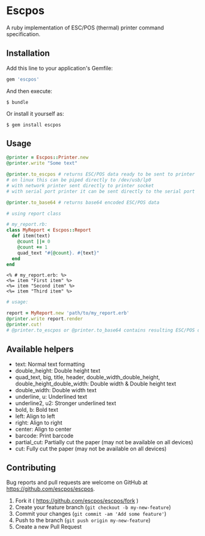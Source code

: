 # Escpos

A ruby implementation of ESC/POS (thermal) printer command specification.

## Installation

Add this line to your application's Gemfile:

```ruby
gem 'escpos'
```

And then execute:

    $ bundle

Or install it yourself as:

    $ gem install escpos

## Usage

```ruby
@printer = Escpos::Printer.new
@printer.write "Some text"

@printer.to_escpos # returns ESC/POS data ready to be sent to printer
# on linux this can be piped directly to /dev/usb/lp0
# with network printer sent directly to printer socket
# with serial port printer it can be sent directly to the serial port

@printer.to_base64 # returns base64 encoded ESC/POS data

# using report class

# my_report.rb:
class MyReport < Escpos::Report
  def item(text)
    @count ||= 0
    @count += 1
    quad_text "#{@count}. #{text}"
  end
end

```

```erb
<% # my_report.erb: %>
<%= item "First item" %>
<%= item "Second item" %>
<%= item "Third item" %>
```

```ruby
# usage:

report = MyReport.new 'path/to/my_report.erb'
@printer.write report.render
@printer.cut!
# @printer.to_escpos or @printer.to_base64 contains resulting ESC/POS data
```

## Available helpers

- text: Normal text formatting
- double_height: Double height text
- quad_text, big, title, header, double_width_double_height, double_height_double_width: Double width & Double height text
- double_width: Double width text
- underline, u: Underlined text
- underline2, u2: Stronger underlined text
- bold, b: Bold text
- left: Align to left
- right: Align to right
- center: Align to center
- barcode: Print barcode
- partial_cut: Partially cut the paper (may not be available on all devices)
- cut: Fully cut the paper (may not be available on all devices)

## Contributing

Bug reports and pull requests are welcome on GitHub at https://github.com/escpos/escpos.

1. Fork it ( https://github.com/escpos/escpos/fork )
2. Create your feature branch (`git checkout -b my-new-feature`)
3. Commit your changes (`git commit -am 'Add some feature'`)
4. Push to the branch (`git push origin my-new-feature`)
5. Create a new Pull Request
